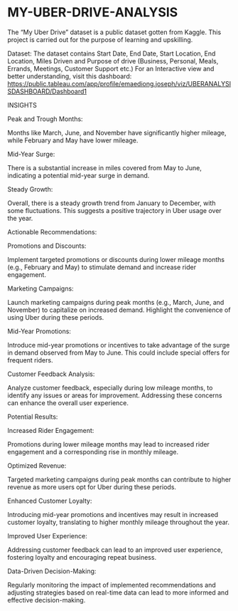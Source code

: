 # MY-UBER-DRIVE-ANALYSIS
 
 

The “My Uber Drive” dataset is a public dataset gotten from Kaggle. This project is carried out for the purpose of learning and upskilling. 

Dataset: The dataset contains Start Date, End Date, Start Location, End Location, Miles Driven and Purpose of drive (Business, Personal, Meals, Errands, Meetings, Customer Support etc.) 
For an Interactive view and better understanding, visit this dashboard:
https://public.tableau.com/app/profile/emaediong.joseph/viz/UBERANALYSISDASHBOARD/Dashboard1

 

INSIGHTS  

Peak and Trough Months: 

Months like March, June, and November have significantly higher mileage, while February and May have lower mileage.  

Mid-Year Surge: 

There is a substantial increase in miles covered from May to June, indicating a potential mid-year surge in demand.  

Steady Growth: 

Overall, there is a steady growth trend from January to December, with some fluctuations. This suggests a positive trajectory in Uber usage over the year. 

 

Actionable Recommendations: 

Promotions and Discounts: 

Implement targeted promotions or discounts during lower mileage months (e.g., February and May) to stimulate demand and increase rider engagement. 

Marketing Campaigns: 

Launch marketing campaigns during peak months (e.g., March, June, and November) to capitalize on increased demand. Highlight the convenience of using Uber during these periods. 

Mid-Year Promotions: 

Introduce mid-year promotions or incentives to take advantage of the surge in demand observed from May to June. This could include special offers for frequent riders. 

Customer Feedback Analysis: 

Analyze customer feedback, especially during low mileage months, to identify any issues or areas for improvement. Addressing these concerns can enhance the overall user experience. 

 

Potential Results: 

Increased Rider Engagement: 

Promotions during lower mileage months may lead to increased rider engagement and a corresponding rise in monthly mileage. 

Optimized Revenue: 

Targeted marketing campaigns during peak months can contribute to higher revenue as more users opt for Uber during these periods. 

Enhanced Customer Loyalty: 

Introducing mid-year promotions and incentives may result in increased customer loyalty, translating to higher monthly mileage throughout the year. 

Improved User Experience: 

Addressing customer feedback can lead to an improved user experience, fostering loyalty and encouraging repeat business. 

Data-Driven Decision-Making: 

Regularly monitoring the impact of implemented recommendations and adjusting strategies based on real-time data can lead to more informed and effective decision-making. 

 
